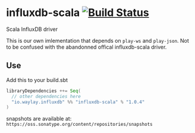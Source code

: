 # influxdb-scala [![Build Status](https://travis-ci.org/waylayio/influxdb-scala.svg?branch=master)](https://travis-ci.org/waylayio/influxdb-scala)
Scala InfluxDB driver

This is our own imlementation that depends on `play-ws` and `play-json`. Not to be confused with the abandonned offical influxdb-scala driver.

## Use

Add this to your build.sbt

```scala
libraryDependencies ++= Seq(
  // other dependencies here
  "io.waylay.influxdb" %% "influxdb-scala" % "1.0.4"
)
```

snapshots are available at: `https://oss.sonatype.org/content/repositories/snapshots`
